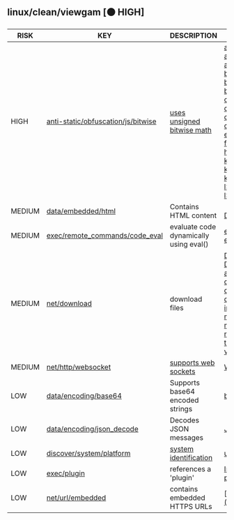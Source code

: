 ## linux/clean/viewgam [🟠 HIGH]

|  RISK  |                                                                               KEY                                                                                |                                                                 DESCRIPTION                                                                 |                                                                                                                                                                                                                                                                                                                                                                                                                                                                                                                                                                                  EVIDENCE                                                                                                                                                                                                                                                                                                                                                                                                                                                                                                                                                                                  |
|--------|------------------------------------------------------------------------------------------------------------------------------------------------------------------|---------------------------------------------------------------------------------------------------------------------------------------------|----------------------------------------------------------------------------------------------------------------------------------------------------------------------------------------------------------------------------------------------------------------------------------------------------------------------------------------------------------------------------------------------------------------------------------------------------------------------------------------------------------------------------------------------------------------------------------------------------------------------------------------------------------------------------------------------------------------------------------------------------------------------------------------------------------------------------------------------------------------------------------------------------------------------------------------------------------------------------------------------------------------------------------------------------------------------------------------------------------------------------------------------------------------------------|
| HIGH   | [anti-static/obfuscation/js/bitwise](https://github.com/chainguard-dev/malcontent/blob/main/rules/anti-static/obfuscation/js/bitwise.yara#unsigned_bitwise_math) | [uses unsigned bitwise math](https://www.reversinglabs.com/blog/python-downloader-highlights-noise-problem-in-open-source-threat-detection) | [a>>>16](https://github.com/search?q=a%3E%3E%3E16&type=code)<br>[a>>>24](https://github.com/search?q=a%3E%3E%3E24&type=code)<br>[a>>>8](https://github.com/search?q=a%3E%3E%3E8&type=code)<br>[b>>>16](https://github.com/search?q=b%3E%3E%3E16&type=code)<br>[b>>>24](https://github.com/search?q=b%3E%3E%3E24&type=code)<br>[b>>>8](https://github.com/search?q=b%3E%3E%3E8&type=code)<br>[c>>>8](https://github.com/search?q=c%3E%3E%3E8&type=code)<br>[d>>>16](https://github.com/search?q=d%3E%3E%3E16&type=code)<br>[d>>>24](https://github.com/search?q=d%3E%3E%3E24&type=code)<br>[d>>>8](https://github.com/search?q=d%3E%3E%3E8&type=code)<br>[e>>>8](https://github.com/search?q=e%3E%3E%3E8&type=code)<br>[f>>>8](https://github.com/search?q=f%3E%3E%3E8&type=code)<br>[h>>>8](https://github.com/search?q=h%3E%3E%3E8&type=code)<br>[k>>>16](https://github.com/search?q=k%3E%3E%3E16&type=code)<br>[k>>>24](https://github.com/search?q=k%3E%3E%3E24&type=code)<br>[k>>>8](https://github.com/search?q=k%3E%3E%3E8&type=code)<br>[l>>>16](https://github.com/search?q=l%3E%3E%3E16&type=code)<br>[l>>>8](https://github.com/search?q=l%3E%3E%3E8&type=code) |
| MEDIUM | [data/embedded/html](https://github.com/chainguard-dev/malcontent/blob/main/rules/data/embedded/embedded-html.yara#html)                                         | Contains HTML content                                                                                                                       | [<html>](https://github.com/search?q=%3Chtml%3E&type=code)<br>[DOCTYPE html](https://github.com/search?q=DOCTYPE+html&type=code)                                                                                                                                                                                                                                                                                                                                                                                                                                                                                                                                                                                                                                                                                                                                                                                                                                                                                                                                                                                                                                           |
| MEDIUM | [exec/remote_commands/code_eval](https://github.com/chainguard-dev/malcontent/blob/main/rules/exec/remote_commands/code_eval.yara#eval)                          | evaluate code dynamically using eval()                                                                                                      | [eval("("](https://github.com/search?q=eval%28%22%28%22&type=code)<br>[eval(req](https://github.com/search?q=eval%28req&type=code)                                                                                                                                                                                                                                                                                                                                                                                                                                                                                                                                                                                                                                                                                                                                                                                                                                                                                                                                                                                                                                         |
| MEDIUM | [net/download](https://github.com/chainguard-dev/malcontent/blob/main/rules/net/download/download.yara#download)                                                 | download files                                                                                                                              | [Download manager stalled](https://github.com/search?q=Download+manager+stalled&type=code)<br>[DownloadManager](https://github.com/search?q=DownloadManager&type=code)<br>[activeDownloads](https://github.com/search?q=activeDownloads&type=code)<br>[downloadCount--](https://github.com/search?q=downloadCount--&type=code)<br>[downloadStartTimer](https://github.com/search?q=downloadStartTimer&type=code)<br>[downloading](https://github.com/search?q=downloading&type=code)<br>[internalDownloadCount-](https://github.com/search?q=internalDownloadCount-&type=code)<br>[maxActiveDownloads](https://github.com/search?q=maxActiveDownloads&type=code)<br>[maxDownloads](https://github.com/search?q=maxDownloads&type=code)<br>[removeDownload](https://github.com/search?q=removeDownload&type=code)<br>[tryNextDownload](https://github.com/search?q=tryNextDownload&type=code)<br>[var downloadCallbacks](https://github.com/search?q=var+downloadCallbacks&type=code)                                                                                                                                                                                       |
| MEDIUM | [net/http/websocket](https://github.com/chainguard-dev/malcontent/blob/main/rules/net/http/websocket.yara#websocket)                                             | [supports web sockets](https://www.rfc-editor.org/rfc/rfc6455)                                                                              | [WebSocket](https://github.com/search?q=WebSocket&type=code)                                                                                                                                                                                                                                                                                                                                                                                                                                                                                                                                                                                                                                                                                                                                                                                                                                                                                                                                                                                                                                                                                                               |
| LOW    | [data/encoding/base64](https://github.com/chainguard-dev/malcontent/blob/main/rules/data/encoding/base64.yara#b64)                                               | Supports base64 encoded strings                                                                                                             | [base64](https://github.com/search?q=base64&type=code)                                                                                                                                                                                                                                                                                                                                                                                                                                                                                                                                                                                                                                                                                                                                                                                                                                                                                                                                                                                                                                                                                                                     |
| LOW    | [data/encoding/json_decode](https://github.com/chainguard-dev/malcontent/blob/main/rules/data/encoding/json-decode.yara#jsondecode)                              | Decodes JSON messages                                                                                                                       | [JSON.parse](https://github.com/search?q=JSON.parse&type=code)                                                                                                                                                                                                                                                                                                                                                                                                                                                                                                                                                                                                                                                                                                                                                                                                                                                                                                                                                                                                                                                                                                             |
| LOW    | [discover/system/platform](https://github.com/chainguard-dev/malcontent/blob/main/rules/discover/system/platform.yara#uname)                                     | [system identification](https://man7.org/linux/man-pages/man1/uname.1.html)                                                                 | [uname](https://github.com/search?q=uname&type=code)                                                                                                                                                                                                                                                                                                                                                                                                                                                                                                                                                                                                                                                                                                                                                                                                                                                                                                                                                                                                                                                                                                                       |
| LOW    | [exec/plugin](https://github.com/chainguard-dev/malcontent/blob/main/rules/exec/plugin/plugin.yara#plugin)                                                       | references a 'plugin'                                                                                                                       | [InstantPluginATXCtrl](https://github.com/search?q=InstantPluginATXCtrl&type=code)<br>[plugins](https://github.com/search?q=plugins&type=code)                                                                                                                                                                                                                                                                                                                                                                                                                                                                                                                                                                                                                                                                                                                                                                                                                                                                                                                                                                                                                             |
| LOW    | [net/url/embedded](https://github.com/chainguard-dev/malcontent/blob/main/rules/net/url/embedded.yara#https_url)                                                 | contains embedded HTTPS URLs                                                                                                                | [https://github.com/x3dom/x3dom/tree/](https://github.com/x3dom/x3dom/tree/)                                                                                                                                                                                                                                                                                                                                                                                                                                                                                                                                                                                                                                                                                                                                                                                                                                                                                                                                                                                                                                                                                               |

